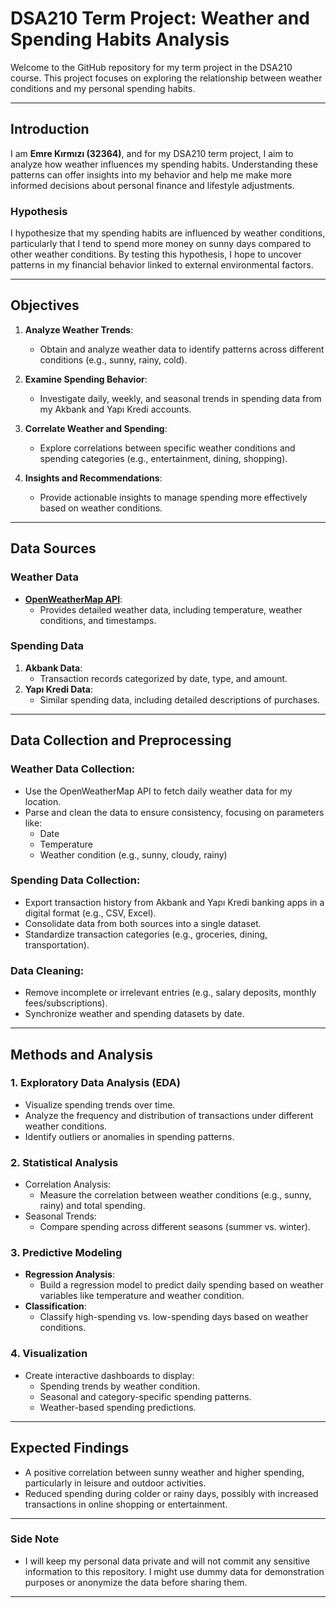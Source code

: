 # **DSA210 Term Project: Weather and Spending Habits Analysis**

Welcome to the GitHub repository for my term project in the DSA210 course. This project focuses on exploring the relationship between weather conditions and my personal spending habits.

---

## **Introduction**
I am **Emre Kırmızı (32364)**, and for my DSA210 term project, I aim to analyze how weather influences my spending habits. Understanding these patterns can offer insights into my behavior and help me make more informed decisions about personal finance and lifestyle adjustments.

### **Hypothesis**
I hypothesize that my spending habits are influenced by weather conditions, particularly that I tend to spend more money on sunny days compared to other weather conditions. By testing this hypothesis, I hope to uncover patterns in my financial behavior linked to external environmental factors.

---

## **Objectives**
1. **Analyze Weather Trends**:
   - Obtain and analyze weather data to identify patterns across different conditions (e.g., sunny, rainy, cold).
   
2. **Examine Spending Behavior**:
   - Investigate daily, weekly, and seasonal trends in spending data from my Akbank and Yapı Kredi accounts.
   
3. **Correlate Weather and Spending**:
   - Explore correlations between specific weather conditions and spending categories (e.g., entertainment, dining, shopping).

4. **Insights and Recommendations**:
   - Provide actionable insights to manage spending more effectively based on weather conditions.

---

## **Data Sources**

### **Weather Data**
- **[OpenWeatherMap API](https://openweathermap.org/api)**:
  - Provides detailed weather data, including temperature, weather conditions, and timestamps.

### **Spending Data**
1. **Akbank Data**:
   - Transaction records categorized by date, type, and amount.
2. **Yapı Kredi Data**:
   - Similar spending data, including detailed descriptions of purchases.

---

## **Data Collection and Preprocessing**
### **Weather Data Collection**:
- Use the OpenWeatherMap API to fetch daily weather data for my location.
- Parse and clean the data to ensure consistency, focusing on parameters like:
  - Date
  - Temperature
  - Weather condition (e.g., sunny, cloudy, rainy)

### **Spending Data Collection**:
- Export transaction history from Akbank and Yapı Kredi banking apps in a digital format (e.g., CSV, Excel).
- Consolidate data from both sources into a single dataset.
- Standardize transaction categories (e.g., groceries, dining, transportation).

### **Data Cleaning**:
- Remove incomplete or irrelevant entries (e.g., salary deposits, monthly fees/subscriptions).
- Synchronize weather and spending datasets by date.

---

## **Methods and Analysis**
### **1. Exploratory Data Analysis (EDA)**
- Visualize spending trends over time.
- Analyze the frequency and distribution of transactions under different weather conditions.
- Identify outliers or anomalies in spending patterns.

### **2. Statistical Analysis**
- Correlation Analysis:
  - Measure the correlation between weather conditions (e.g., sunny, rainy) and total spending.
- Seasonal Trends:
  - Compare spending across different seasons (summer vs. winter).

### **3. Predictive Modeling**
- **Regression Analysis**:
  - Build a regression model to predict daily spending based on weather variables like temperature and weather condition.
- **Classification**:
  - Classify high-spending vs. low-spending days based on weather conditions.

### **4. Visualization**
- Create interactive dashboards to display:
  - Spending trends by weather condition.
  - Seasonal and category-specific spending patterns.
  - Weather-based spending predictions.

---

## **Expected Findings**
- A positive correlation between sunny weather and higher spending, particularly in leisure and outdoor activities.
- Reduced spending during colder or rainy days, possibly with increased transactions in online shopping or entertainment.

---

### Side Note
- I will keep my personal data private and will not commit any sensitive information to this repository. I might use dummy data for demonstration purposes or anonymize the data before sharing them.
---
